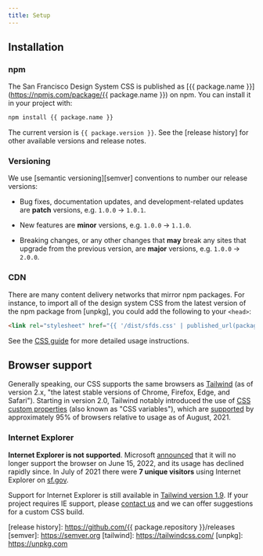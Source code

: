 ```yaml
---
title: Setup
---
```


## Installation

### npm
The San Francisco Design System CSS is published as
[{{ package.name }}](https://npmjs.com/package/{{ package.name }})
on npm. You can install it in your project with:

```sh
npm install {{ package.name }}
```

The current version is `{{ package.version }}`. See the [release
history] for other available versions and release notes.

### Versioning
We use [semantic versioning][semver] conventions to number our release
versions:

- Bug fixes, documentation updates, and development-related updates are
  **patch** versions, e.g. `1.0.0` → `1.0.1`.

- New features are **minor** versions, e.g. `1.0.0` → `1.1.0`.

- Breaking changes, or any other changes that **may** break any
  sites that upgrade from the previous version, are **major**
  versions, e.g. `1.0.0` → `2.0.0`.

### CDN
There are many content delivery networks that mirror npm
packages. For instance, to import all of the design system CSS
from the latest version of the npm package from [unpkg], you
could add the following to your `<head>`:

```html static="true"
<link rel="stylesheet" href="{{ '/dist/sfds.css' | published_url(package.version) }}">
```

See the [CSS guide](./css) for more detailed usage instructions.

## Browser support
Generally speaking, our CSS supports the same browsers as
[Tailwind](https://tailwindcss.com/docs/browser-support) (as of
version 2.x, "the latest stable versions of Chrome, Firefox,
Edge, and Safari"). Starting in version 2.0, Tailwind notably
introduced the use of [CSS custom properties] (also known as "CSS
variables"), which are [supported](https://caniuse.com/css-variables) by approximately
95% of browsers relative to usage as of August, 2021.

### Internet Explorer
**Internet Explorer is not supported**. Microsoft [announced][IE
EOL] that it will no longer support the browser on June 15, 2022,
and its usage has declined rapidly since. In July of 2021 there
were **7 unique visitors** using Internet Explorer on
[sf.gov](https://sf.gov).

Support for Internet Explorer is still available in [Tailwind
version 1.9](https://v1.tailwindcss.com/). If your project
requires IE support, please [contact us](/about/#contact) and we
can offer suggestions for a custom CSS build.

[IE EOL]: https://docs.microsoft.com/en-us/lifecycle/faq/internet-explorer-microsoft-edge#:~:text=Yes%2C%20Internet%20Explorer%2011%20is,Internet%20Explorer%20(IE)%20mode.
[css custom properties]: https://developer.mozilla.org/en-US/docs/Web/CSS/Using_CSS_custom_properties
[release history]: https://github.com/{{ package.repository }}/releases
[semver]: https://semver.org
[tailwind]: https://tailwindcss.com/
[unpkg]: https://unpkg.com
